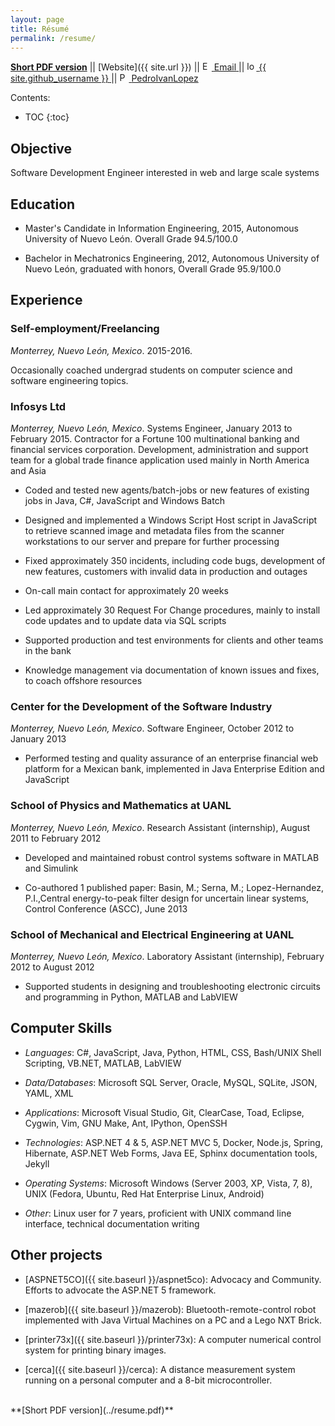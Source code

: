 ```yaml
---
layout: page
title: Résumé
permalink: /resume/
---
```


**[Short PDF version](../resume.pdf)**  \|\| [Website]({{ site.url }}) \|\| <a href="mailto:{{ site.email }}" alt="Email" title="Email">
    <img class="icon" src="{{ site.baseurl }}/{{ site.images_dir }}/buttons/email.png" alt="Email" title="Email" height="15px" width="15px" />
    <span class="username">Email</span>
</a> || <a href="https://github.com/{{ site.github_username }}" title="lopezpdvn@github.com">
  <img class="icon" src="{{ site.baseurl }}/{{ site.images_dir }}/buttons/github.png" alt="lopezpdvn@github.com" title="lopezpdvn@github.com" height="15px" width="15px" />
  <span class="username">{{ site.github_username }}</span>
</a> || <a href="https://www.linkedin.com/in/pedroivanlopez" alt="PedroIvanLopez@linkedin" title="PedroIvanLopez@linkedin">
  <img class="icon" src="{{ site.baseurl }}/{{ site.images_dir }}/buttons/linkedin.png" alt="PedroIvanLopez@linkedin" title="PedroIvanLopez@linkedin" height="15px" width="15px" />
  <span class="username">PedroIvanLopez</span>
</a>

Contents:

* TOC
{:toc}

## Objective

Software Development Engineer interested in web and large scale systems

## Education

- Master's Candidate in Information Engineering, 2015, Autonomous University of
  Nuevo León. Overall Grade 94.5/100.0

- Bachelor in Mechatronics Engineering, 2012, Autonomous University of Nuevo
  León, graduated with honors, Overall Grade 95.9/100.0

## Experience

### Self-employment/Freelancing

*Monterrey, Nuevo León, Mexico*. 2015-2016.

Occasionally coached undergrad students on computer science and software
engineering topics.

### Infosys Ltd

*Monterrey, Nuevo León, Mexico*. Systems Engineer, January 2013 to February
2015.  Contractor for a Fortune 100 multinational banking and financial
services corporation. Development, administration and support team for a global
trade finance application used mainly in North America and Asia

- Coded and tested new agents/batch-jobs or new features of existing jobs in
  Java, C#, JavaScript and Windows Batch

- Designed and implemented a Windows Script Host script in JavaScript to
  retrieve scanned image and metadata files from the scanner workstations to
  our server and prepare for further processing

- Fixed approximately 350 incidents, including code bugs, development of new
  features, customers with invalid data in production and outages

- On-call main contact for approximately 20 weeks

- Led approximately 30 Request For Change procedures, mainly to install code
  updates and to update data via SQL scripts

- Supported production and test environments for clients and other teams in the
  bank

- Knowledge management via documentation of known issues and fixes, to coach
  offshore resources

### Center for the Development of the Software Industry

*Monterrey, Nuevo León, Mexico*.  Software Engineer, October 2012 to January
2013

- Performed testing and quality assurance of an enterprise financial web
  platform for a Mexican bank, implemented in Java Enterprise Edition and
  JavaScript

### School of Physics and Mathematics at UANL

*Monterrey, Nuevo León, Mexico*. Research Assistant (internship), August 2011
to February 2012

- Developed and maintained robust control systems software in MATLAB and
  Simulink

- Co-authored 1 published paper: Basin, M.; Serna, M.; Lopez-Hernandez,
  P.I.,Central energy-to-peak filter design for uncertain linear systems,
  Control Conference (ASCC), June 2013

### School of Mechanical and Electrical Engineering at UANL

*Monterrey, Nuevo León, Mexico*.  Laboratory Assistant (internship), February
2012 to August 2012

- Supported students in designing and troubleshooting electronic circuits and
  programming in Python, MATLAB and LabVIEW

## Computer Skills

- *Languages*: C#, JavaScript, Java, Python, HTML, CSS, Bash/UNIX Shell
  Scripting, VB.NET, MATLAB, LabVIEW

- *Data/Databases*: Microsoft SQL Server, Oracle, MySQL, SQLite, JSON, YAML, XML

- *Applications*: Microsoft Visual Studio, Git, ClearCase, Toad, Eclipse, Cygwin,
  Vim, GNU Make, Ant, IPython, OpenSSH

- *Technologies*: ASP.NET 4 & 5, ASP.NET MVC 5, Docker, Node.js, Spring,
  Hibernate, ASP.NET Web Forms, Java EE, Sphinx documentation tools, Jekyll

- *Operating Systems*: Microsoft Windows (Server 2003, XP, Vista, 7, 8), UNIX
  (Fedora, Ubuntu, Red Hat Enterprise Linux, Android)

- *Other*: Linux user for 7 years, proficient with UNIX command line interface,
  technical documentation writing

## Other projects

- [ASPNET5CO]({{ site.baseurl }}/aspnet5co): Advocacy and Community.
  Efforts to advocate the ASP.NET 5 framework.

- [mazerob]({{ site.baseurl }}/mazerob): Bluetooth-remote-control robot
  implemented with Java Virtual Machines on a PC and a Lego NXT Brick.

- [printer73x]({{ site.baseurl }}/printer73x): A computer numerical control
  system for printing binary images.

- [cerca]({{ site.baseurl }}/cerca): A distance measurement system running on a
  personal computer and a 8-bit microcontroller.

<br/>
**[Short PDF version](../resume.pdf)**
